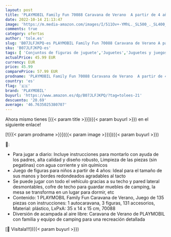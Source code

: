 ```yaml
---
layout: post
title: 'PLAYMOBIL Family Fun 70088 Caravana de Verano  A partir de 4 años'
date: 2022-10-14 21:13:47
image: 'https://m.media-amazon.com/images/I/511Ov+-YMhL._SL500_._SL400_.jpg'
comments: true
category: ofertas
author: 'tole.es'
slug: 'B07JLFJKPQ-es PLAYMOBIL Family Fun 70088 Caravana de Verano A partir de...'
sku: 'B07JLFJKPQ-es'
tags: [ 'Conjuntos de figuras de juguete','Juguetes','Juguetes y juegos','Muñecos y figuras','playmobil','🇪🇸', ]
actualPrice: 45.99 EUR
currency: EUR
price: 45.99
comparePrice: 57.99 EUR
prodname: 'PLAYMOBIL Family Fun 70088 Caravana de Verano  A partir de 4 años'
country: 'es'
flag: '🇪🇸'
brand: 'PLAYMOBIL'
buyurl: 'https://www.amazon.es/dp/B07JLFJKPQ/?tag=tolees-21'
descuento: '20.69'
average: '46.7635025380707'
---
```


Ahora mismo tienes [{{< param title >}}]({{< param buyurl >}}) en el siguiente enlace!

[![{{< param prodname >}}]({{< param image >}})]({{< param buyurl >}})

🔎:

- Para jugar a diario: Incluye instrucciones para montarlo con ayuda de los padres, alta calidad y diseño robusto, Limpieza de las piezas (sin pegatinas) con agua corriente y sin químicos
- Juego de figuras para niños a partir de 4 años: Ideal para el tamaño de sus manos y bordes redondeados agradables al tacto
- Se puede jugar con todo el vehículo gracias a su techo y pared lateral desmontables, cofre de techo para guardar muebles de camping, la mesa se transforma en un lugar para dormir, etc
- Contenido: 1 PLAYMOBIL Family Fun Caravana de Verano, Juego de 135 piezas con instrucciones: 1 autocaravana, 3 figuras, 131 accesorios, Material: plástico, LxPxA: 35 x 14 x 15 cm, 70088
- Diversión de acampada al aire libre: Caravana de Verano de PLAYMOBIL con familia y equipo de camping para una recreación detallada

[🛒 Visítala!!!]({{< param buyurl >}})
